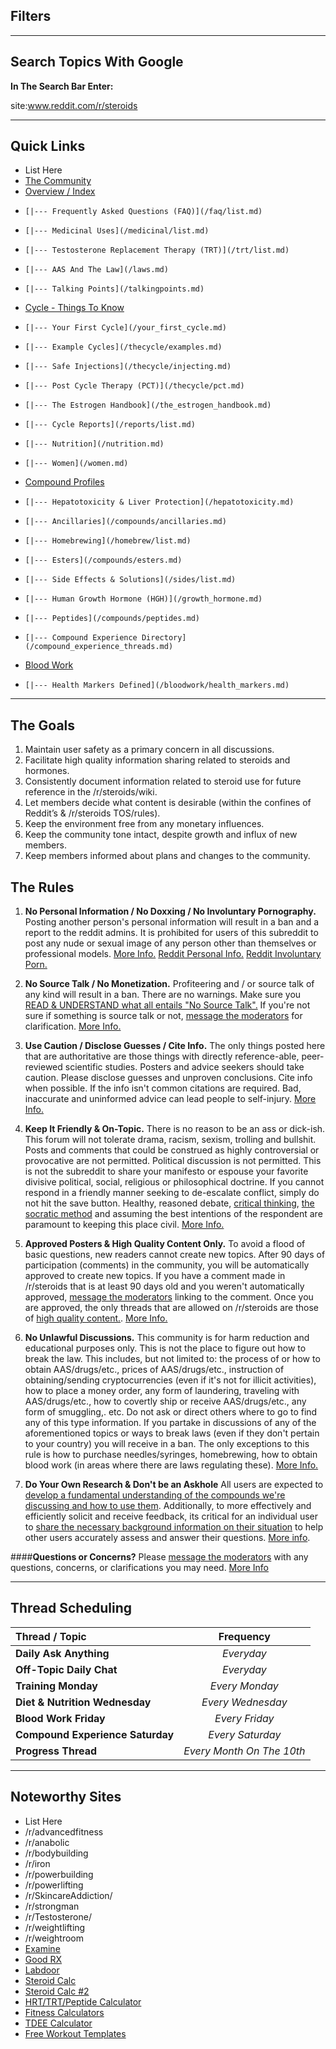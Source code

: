 Filters
------------------------------------

[](/r/steroids/search?q=flair%3Acycle&restrict_sr=on&sort=new#topiccycle)
[](/r/steroids/search?q=flair%3Abloodwork&restrict_sr=on&sort=new#topicbloodwork)
[](/r/steroids/search?q=flair%3Acompounds&restrict_sr=on&sort=new#topiccompounds)
[](/r/steroids/search?q=flair%3Ahelp&restrict_sr=on&sort=new#topichelp)
[](/r/steroids/search?q=flair%3Ahomebrew&restrict_sr=on&sort=new#topichomebrew)
[](/r/steroids/search?q=flair%3Anutrition&restrict_sr=on&sort=new#topicnutrition)
[](/r/steroids/search?q=flair%3Afemale&restrict_sr=on&sort=new#topicfemale)
[](/r/steroids/search?q=flair%3Aforum&restrict_sr=on&sort=new#topicforum)
[](/r/steroids/search?q=flair%3Aoff-topic&restrict_sr=on&sort=new#topicofftopic)
[](/r/steroids/search?q=flair%3Adiscussion&restrict_sr=on&sort=new#topicdiscussion)

***

Search Topics With Google
------------------------------------

**In The Search Bar Enter:**

site:www.reddit.com/r/steroids <Search String>

***

Quick Links
------------------------------------
* List Here
* [The Community](/index/subreddit_rules.md)
* [Overview / Index](/r/steroids/wiki)
*     [|--- Frequently Asked Questions (FAQ)](/faq/list.md)
*     [|--- Medicinal Uses](/medicinal/list.md)
*     [|--- Testosterone Replacement Therapy (TRT)](/trt/list.md)
*     [|--- AAS And The Law](/laws.md)
*     [|--- Talking Points](/talkingpoints.md)  
* [Cycle - Things To Know](/thecycle/list.md)
*     [|--- Your First Cycle](/your_first_cycle.md)
*     [|--- Example Cycles](/thecycle/examples.md)
*     [|--- Safe Injections](/thecycle/injecting.md)
*     [|--- Post Cycle Therapy (PCT)](/thecycle/pct.md)
*     [|--- The Estrogen Handbook](/the_estrogen_handbook.md)
*     [|--- Cycle Reports](/reports/list.md)
*     [|--- Nutrition](/nutrition.md)
*     [|--- Women](/women.md)
* [Compound Profiles](/compounds/list.md)
*     [|--- Hepatotoxicity & Liver Protection](/hepatotoxicity.md)
*     [|--- Ancillaries](/compounds/ancillaries.md)
*     [|--- Homebrewing](/homebrew/list.md)
*     [|--- Esters](/compounds/esters.md)
*     [|--- Side Effects & Solutions](/sides/list.md)
*     [|--- Human Growth Hormone (HGH)](/growth_hormone.md)
*     [|--- Peptides](/compounds/peptides.md)
*     [|--- Compound Experience Directory](/compound_experience_threads.md)
* [Blood Work](/bloodwork/list.md) 
*     [|--- Health Markers Defined](/bloodwork/health_markers.md)

 

***

The Goals
------------------------------  
1. Maintain user safety as a primary concern in all discussions.
2. Facilitate high quality information sharing related to steroids and hormones.
3. Consistently document information related to steroid use for future reference in the /r/steroids/wiki.
4. Let members decide what content is desirable (within the confines of Reddit’s & /r/steroids TOS/rules). 
5. Keep the environment free from any monetary influences.
6. Keep the community tone intact, despite growth and influx of new members.
7. Keep members informed about plans and changes to the community.

The Rules  
---------------------
1. **No Personal Information / No Doxxing / No Involuntary Pornography.** Posting another person's personal information will result in a ban and a report to the reddit admins.  It is prohibited for users of this subreddit to post any nude or sexual image of any person other than themselves or professional models. [More Info.](/index/subreddit_rules.md#wiki_1._no_personal_information_.2F_no_doxxing_.2F_no_involuntary_pornography.) [Reddit Personal Info.](https://www.reddit.com/wiki/faq#wiki_is_posting_personal_information_ok.3F) [Reddit Involuntary Porn.](https://www.reddithelp.com/en/categories/rules-reporting/account-and-community-restrictions/do-not-post-involuntary-pornography)

2. **No Source Talk / No Monetization.** Profiteering and / or source talk of any kind will result in a ban.  There are no warnings. Make sure you [READ & UNDERSTAND what all entails "No Source Talk".](/index/subreddit_rules.md#wiki_2._no_source_talk_.2F_no_monetization.) If you're not sure if something is source talk or not, [message the moderators](http://www.reddit.com/message/compose?to=%2Fr%2Fsteroids) for clarification. [More Info.](/index/subreddit_rules.md#wiki_2._no_source_talk_.2F_no_monetization.)

3. **Use Caution / Disclose Guesses / Cite Info.** The only things posted here that are authoritative are those things with directly reference-able, peer-reviewed scientific studies.  Posters and advice seekers should take caution. Please disclose guesses and unproven conclusions. Cite info when possible. If the info isn't common citations are required. Bad, inaccurate and uninformed advice can lead people to self-injury. [More Info.](/index/subreddit_rules.md#wiki_3._use_caution_.2F_disclose_guesses_.2F_cite_information)

4. **Keep It Friendly & On-Topic.** There is no reason to be an ass or dick-ish. This forum will not tolerate drama, racism, sexism, trolling and bullshit. Posts and comments that could be construed as highly controversial or provocative are not permitted. Political discussion is not permitted. This is not the subreddit to share your manifesto or espouse your favorite divisive political, social, religious or philosophical doctrine. If you cannot respond in a friendly manner seeking to de-escalate conflict, simply do not hit the save button. Healthy, reasoned debate, [critical thinking](/critical_thinking.md), [the socratic method](http://en.wikipedia.org/wiki/Socratic_method) and assuming the best intentions of the respondent are paramount to keeping this place civil. [More Info.](/index/subreddit_rules.md#wiki_4._keep_it_friendly_and_on_topic.)

5. **Approved Posters & High Quality Content Only.** To avoid a flood of basic questions, new readers cannot create new topics.  After 90 days of participation (comments) in the community, you will be automatically approved to create new topics. If you have a comment made in /r/steroids that is at least 90 days old and you weren't automatically approved, [message the moderators](http://www.reddit.com/message/compose?to=%2Fr%2Fsteroids) linking to the comment. Once you are approved, the only threads that are allowed on /r/steroids are those of [high quality content.](/index/subreddit_rules.md#wiki_what_is_low_quality_content.3F). [More Info.](/index/subreddit_rules.md#wiki_5._approved_posters_.26amp.3B_high_quality_content_only.)

6. **No Unlawful Discussions.** This community is for harm reduction and educational purposes only. This is not the place to figure out how to break the law. This includes, but not limited to: the process of or how to obtain AAS/drugs/etc., prices of AAS/drugs/etc., instruction of obtaining/sending cryptocurrencies (even if it's not for illicit activities), how to place a money order, any form of laundering, traveling with AAS/drugs/etc., how to covertly ship or receive AAS/drugs/etc., any form of smuggling,. etc. Do not ask or direct others where to go to find any of this type information. If you partake in discussions of any of the aforementioned topics or ways to break laws (even if they don't pertain to your country) you will receive in a ban. The only exceptions to this rule is how to purchase needles/syringes, homebrewing, how to obtain blood work (in areas where there are laws regulating these). [More Info.](/index/subreddit_rules.md#wiki_6._no_unlawful_discussions.)

7. **Do Your Own Research & Don't be an Askhole** All users are expected to [develop a fundamental understanding of the compounds we're discussing and how to use them](/index/subreddit_rules.md#wiki_do_your_own_research). Additionally, to more effectively and efficiently solicit and receive feedback, its critical for an individual user to [share the necessary background information on their situation](/index/subreddit_rules.md#wiki_don.27t_be_an_askhole) to help other users accurately assess and answer their questions. [More info](/index/subreddit_rules.md#wiki_7.3A_do_your_own_research_and_don.27t_be_an_askhole.).

####**Questions or Concerns?** Please [message the moderators](http://www.reddit.com/message/compose?to=%2Fr%2Fsteroids) with any questions, concerns, or clarifications you may need. [More Info](/index/subreddit_rules.md#wiki_questions_and_concerns.3F)

***

Thread Scheduling
------------------------------------
Thread / Topic | Frequency
:--------------|:--------------:
**Daily Ask Anything** | *Everyday*
**Off-Topic Daily Chat** | *Everyday*
**Training Monday** | *Every Monday*
**Diet & Nutrition Wednesday** | *Every Wednesday*
**Blood Work Friday** | *Every Friday*
**Compound Experience Saturday** | *Every Saturday*
**Progress Thread** | *Every Month On The 10th*
 
***

Noteworthy Sites
------------------------------------
* List Here
* /r/advancedfitness
* /r/anabolic 
* /r/bodybuilding
* /r/iron
* /r/powerbuilding
* /r/powerlifting
* /r/SkincareAddiction/ 
* /r/strongman
* /r/Testosterone/
* /r/weightlifting
* /r/weightroom
* [Examine](https://examine.com/)
* [Good RX](http://www.goodrx.com/)
* [Labdoor](https://labdoor.com/)
* [Steroid Calc](http://www.steroidplanner.com/)
* [Steroid Calc #2](http://www.steroidplotter.com/)
* [HRT/TRT/Peptide Calculator](http://hrtcalculator.weebly.com/)
* [Fitness Calculators](https://www.calculator.net/fitness-and-health-calculator.html)
* [TDEE Calculator](https://www.calculator.net/tdee-calculator.html)
* [Free Workout Templates](https://liftvault.com/)